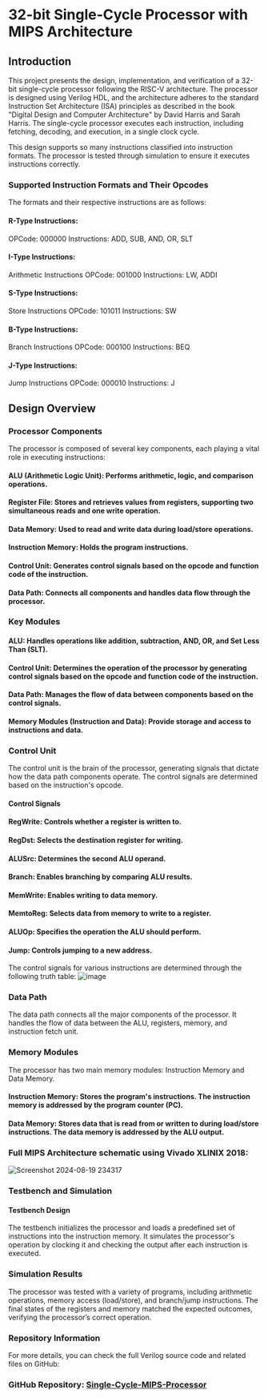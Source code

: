 # 32-bit Single-Cycle Processor with MIPS Architecture
## Introduction
This project presents the design, implementation, and verification of a 32-bit single-cycle processor following the RISC-V architecture. The processor is designed using Verilog HDL, and the architecture adheres to the standard Instruction Set Architecture (ISA) principles as described in the book "Digital Design and Computer Architecture" by David Harris and Sarah Harris. The single-cycle processor executes each instruction, including fetching, decoding, and execution, in a single clock cycle.

This design supports so many instructions classified into instruction formats. The processor is tested through simulation to ensure it executes instructions correctly.

### Supported Instruction Formats and Their Opcodes
The formats and their respective instructions are as follows:

#### R-Type Instructions:
OPCode: 000000
Instructions: ADD, SUB, AND, OR, SLT
#### I-Type Instructions:
Arithmetic Instructions
OPCode: 001000
Instructions: LW, ADDI
#### S-Type Instructions:
Store Instructions
OPCode: 101011
Instructions: SW
#### B-Type Instructions:
Branch Instructions
OPCode: 000100
Instructions: BEQ
#### J-Type Instructions:
Jump Instructions
OPCode: 000010
Instructions: J

## Design Overview
### Processor Components
The processor is composed of several key components, each playing a vital role in executing instructions:

#### ALU (Arithmetic Logic Unit): Performs arithmetic, logic, and comparison operations.
#### Register File: Stores and retrieves values from registers, supporting two simultaneous reads and one write operation.
#### Data Memory: Used to read and write data during load/store operations.
#### Instruction Memory: Holds the program instructions.
#### Control Unit: Generates control signals based on the opcode and function code of the instruction.
#### Data Path: Connects all components and handles data flow through the processor.

### Key Modules
#### ALU: Handles operations like addition, subtraction, AND, OR, and Set Less Than (SLT).
#### Control Unit: Determines the operation of the processor by generating control signals based on the opcode and function code of the instruction.
#### Data Path: Manages the flow of data between components based on the control signals.
#### Memory Modules (Instruction and Data): Provide storage and access to instructions and data.

### Control Unit
The control unit is the brain of the processor, generating signals that dictate how the data path components operate. The control signals are determined based on the instruction's opcode.
#### Control Signals
#### RegWrite: Controls whether a register is written to.
#### RegDst: Selects the destination register for writing.
#### ALUSrc: Determines the second ALU operand.
#### Branch: Enables branching by comparing ALU results.
#### MemWrite: Enables writing to data memory.
#### MemtoReg: Selects data from memory to write to a register.
#### ALUOp: Specifies the operation the ALU should perform.
#### Jump: Controls jumping to a new address.

The control signals for various instructions are determined through the following truth table:
![image](https://github.com/user-attachments/assets/ae530102-c569-4b56-a336-397e745aff23)

### Data Path
The data path connects all the major components of the processor. It handles the flow of data between the ALU, registers, memory, and instruction fetch unit.

### Memory Modules
The processor has two main memory modules: Instruction Memory and Data Memory.
#### Instruction Memory: Stores the program's instructions. The instruction memory is addressed by the program counter (PC).
#### Data Memory: Stores data that is read from or written to during load/store instructions. The data memory is addressed by the ALU output.

### Full MIPS Architecture schematic using Vivado XLINIX 2018:
![Screenshot 2024-08-19 234317](https://github.com/user-attachments/assets/4b0ce9d9-725b-40d0-a171-2f00d5cad78b)

### Testbench and Simulation
#### Testbench Design
The testbench initializes the processor and loads a predefined set of instructions into the instruction memory. It simulates the processor's operation by clocking it and checking the output after each instruction is executed.

### Simulation Results
The processor was tested with a variety of programs, including arithmetic operations, memory access (load/store), and branch/jump instructions. The final states of the registers and memory matched the expected outcomes, verifying the processor’s correct operation.

### Repository Information
For more details, you can check the full Verilog source code and related files on GitHub:

### GitHub Repository: [Single-Cycle-MIPS-Processor](https://github.com/kkhaledhamed/Single-Cycle-MIPS-Processor)
